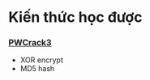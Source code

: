 # Kiến thức học được

### [PWCrack3](https://github.com/shmily-2010/picoCTF/blob/main/GeneralSkills/PWCrack3/PWCrack3.md)

- XOR encrypt
- MD5 hash
